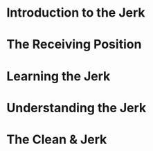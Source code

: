 # Introduction to the Jerk

# The Receiving Position

# Learning the Jerk

# Understanding the Jerk

# The Clean & Jerk